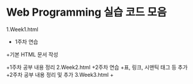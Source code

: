 # Web Programming 실습 코드 모음
1.Week1.html
+ 1주차 연습 

+기본 HTML 문서 작성

+1주차 공부 내용 정리
2.Week2.html
+2주차 연습
+표, 링크, 시맨틱 태그 등 추가
+2주차 공부 내용 정리 및 추가
3.Week3.html
+
